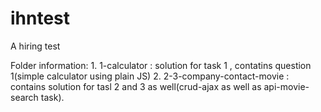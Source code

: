# ihntest
A hiring test


Folder information:
        1. 1-calculator : solution for task 1 , contatins question 1(simple calculator using plain JS)
        2. 2-3-company-contact-movie : contains solution for tasl 2 and 3 as well(crud-ajax as well as api-movie-search task).
        
        
